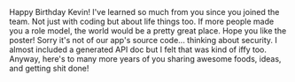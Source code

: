 <QUENTIN>
Happy Birthday Kevin!
I've learned so much from you since you joined the team. Not just with coding but about life things too.
If more people made you a role model, the world would be a pretty great place.
Hope you like the poster! Sorry it's not of our app's source code... thinking about security.
I almost included a generated API doc but I felt that was kind of iffy too.
Anyway, here's to many more years of you sharing awesome foods, ideas, and getting shit done!
</QUENTIN>
